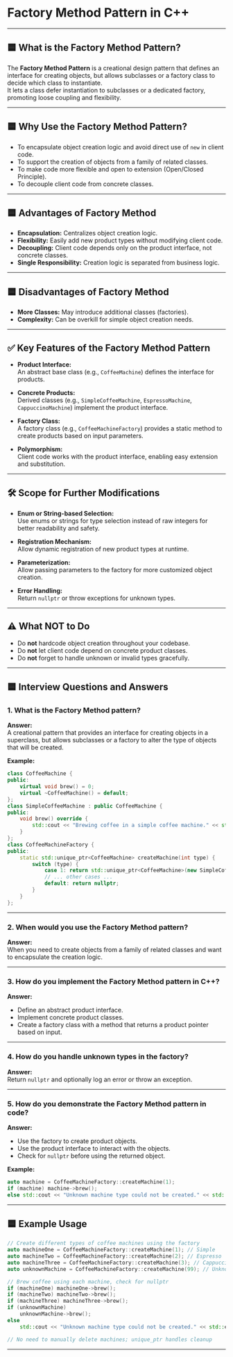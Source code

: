 # Factory Method Pattern in C++

---

## 🟦 What is the Factory Method Pattern?

The **Factory Method Pattern** is a creational design pattern that defines an interface for creating objects, but allows subclasses or a factory class to decide which class to instantiate.  
It lets a class defer instantiation to subclasses or a dedicated factory, promoting loose coupling and flexibility.

---

## 🟦 Why Use the Factory Method Pattern?

- To encapsulate object creation logic and avoid direct use of `new` in client code.
- To support the creation of objects from a family of related classes.
- To make code more flexible and open to extension (Open/Closed Principle).
- To decouple client code from concrete classes.

---

## 🟦 Advantages of Factory Method

- **Encapsulation:** Centralizes object creation logic.
- **Flexibility:** Easily add new product types without modifying client code.
- **Decoupling:** Client code depends only on the product interface, not concrete classes.
- **Single Responsibility:** Creation logic is separated from business logic.

---

## 🟦 Disadvantages of Factory Method

- **More Classes:** May introduce additional classes (factories).
- **Complexity:** Can be overkill for simple object creation needs.

---

## ✅ Key Features of the Factory Method Pattern

- **Product Interface:**  
  An abstract base class (e.g., `CoffeeMachine`) defines the interface for products.

- **Concrete Products:**  
  Derived classes (e.g., `SimpleCoffeeMachine`, `EspressoMachine`, `CappuccinoMachine`) implement the product interface.

- **Factory Class:**  
  A factory class (e.g., `CoffeeMachineFactory`) provides a static method to create products based on input parameters.

- **Polymorphism:**  
  Client code works with the product interface, enabling easy extension and substitution.

---

## 🛠️ Scope for Further Modifications

- **Enum or String-based Selection:**  
  Use enums or strings for type selection instead of raw integers for better readability and safety.

- **Registration Mechanism:**  
  Allow dynamic registration of new product types at runtime.

- **Parameterization:**  
  Allow passing parameters to the factory for more customized object creation.

- **Error Handling:**  
  Return `nullptr` or throw exceptions for unknown types.

---

## ⚠️ What NOT to Do

- Do **not** hardcode object creation throughout your codebase.
- Do **not** let client code depend on concrete product classes.
- Do **not** forget to handle unknown or invalid types gracefully.

---

## 🟦 Interview Questions and Answers

### 1. What is the Factory Method pattern?
**Answer:**  
A creational pattern that provides an interface for creating objects in a superclass, but allows subclasses or a factory to alter the type of objects that will be created.

**Example:**  
```cpp
class CoffeeMachine {
public:
    virtual void brew() = 0;
    virtual ~CoffeeMachine() = default;
};
class SimpleCoffeeMachine : public CoffeeMachine {
public:
    void brew() override {
        std::cout << "Brewing coffee in a simple coffee machine." << std::endl;
    }
};
class CoffeeMachineFactory {
public:
    static std::unique_ptr<CoffeeMachine> createMachine(int type) {
        switch (type) {
            case 1: return std::unique_ptr<CoffeeMachine>(new SimpleCoffeeMachine());
            // ... other cases ...
            default: return nullptr;
        }
    }
};
```

---

### 2. When would you use the Factory Method pattern?
**Answer:**  
When you need to create objects from a family of related classes and want to encapsulate the creation logic.

---

### 3. How do you implement the Factory Method pattern in C++?
**Answer:**  
- Define an abstract product interface.
- Implement concrete product classes.
- Create a factory class with a method that returns a product pointer based on input.

---

### 4. How do you handle unknown types in the factory?
**Answer:**  
Return `nullptr` and optionally log an error or throw an exception.

---

### 5. How do you demonstrate the Factory Method pattern in code?
**Answer:**  
- Use the factory to create product objects.
- Use the product interface to interact with the objects.
- Check for `nullptr` before using the returned object.

**Example:**
```cpp
auto machine = CoffeeMachineFactory::createMachine(1);
if (machine) machine->brew();
else std::cout << "Unknown machine type could not be created." << std::endl;
```

---

## 🟦 Example Usage

```cpp
// Create different types of coffee machines using the factory
auto machineOne = CoffeeMachineFactory::createMachine(1); // Simple
auto machineTwo = CoffeeMachineFactory::createMachine(2); // Espresso
auto machineThree = CoffeeMachineFactory::createMachine(3); // Cappuccino
auto unknownMachine = CoffeeMachineFactory::createMachine(99); // Unknown type

// Brew coffee using each machine, check for nullptr
if (machineOne) machineOne->brew();
if (machineTwo) machineTwo->brew();
if (machineThree) machineThree->brew();
if (unknownMachine)
    unknownMachine->brew();
else
    std::cout << "Unknown machine type could not be created." << std::endl;

// No need to manually delete machines; unique_ptr handles cleanup
```

---
